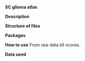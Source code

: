 **SC glioma atlas**

**Description**

**Structure of files**

**Packages**

**How to use**
From raw data till scores. 

**Data used**

